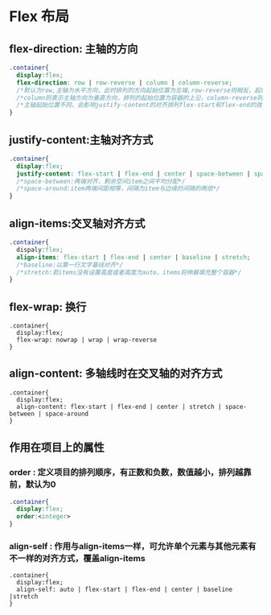# Flex 布局

## flex-direction: 主轴的方向

```css
.container{
  display:flex;
  flex-direction: row | row-reverse | column | column-reverse;
  /*默认为row,主轴为水平方向，此时排列的方向起始位置为左端,row-reverse则相反，起始位置从右端开始	*/
  /*column则表示主轴方向为垂直方向，排列的起始位置为容器的上沿，column-reverse则相反，的起始位置则为下沿*/
  /*主轴起始位置不同，会影响justify-content的对齐排列flex-start和flex-end的效果*/
}
```

## justify-content:主轴对齐方式

```css
.container{
  display:flex;
  justify-content: flex-start | flex-end | center | space-between | space-around;
  /*space-between:两端对齐，剩余空间item之间平均分配*/
  /*space-around:item两端间距相等，间隔为item与边缘的间隔的两倍*/
}
```

## align-items:交叉轴对齐方式

```css
.container{
  dispaly:flex;
  align-items: flex-start | flex-end | center | baseline | stretch;
  /*baseline:以第一行文字基线对齐*/
  /*stretch:若items没有设置高度或者高度为auto，items将伸展填充整个容器*/
}
```

## flex-wrap: 换行

```
.container{
  display:flex;
  flex-wrap: nowrap | wrap | wrap-reverse
}
```

## align-content: 多轴线时在交叉轴的对齐方式

```
.container{
  display:flex;
  align-content: flex-start | flex-end | center | stretch | space-between | space-around
}
```



## 作用在项目上的属性

### order : 定义项目的排列顺序，有正数和负数，数值越小，排列越靠前，默认为0

```css
.container{
  display:flex;
  order:<integer>
}
```

### align-self : 作用与align-items一样，可允许单个元素与其他元素有不一样的对齐方式，覆盖align-items

```
.container{
  display:flex;
  align-self: auto | flex-start | flex-end | center | baseline |stretch
}
```

